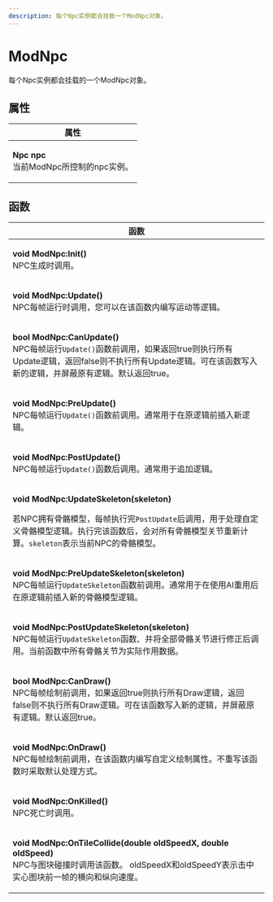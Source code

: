 ```yaml
---
description: 每个Npc实例都会挂载一个ModNpc对象。
---
```


# ModNpc

每个Npc实例都会挂载的一个ModNpc对象。

## 属性

| 属性                                                    |
| ----------------------------------------------------- |
| <p><strong>Npc npc</strong><br>当前ModNpc所控制的npc实例。</p> |

## 函数

| 函数                                                                                                                                                                                    |
| ------------------------------------------------------------------------------------------------------------------------------------------------------------------------------------- |
| <p><strong>void ModNpc:Init()</strong><br>NPC生成时调用。</p>                                                                                                                               |
| <p><strong>void ModNpc:Update()</strong><br>NPC每帧运行时调用，您可以在该函数内编写运动等逻辑。</p>                                                                                                           |
| <p><strong>bool ModNpc:CanUpdate()</strong><br>NPC每帧运行<code>Update()</code>函数前调用，如果返回true则执行所有Update逻辑，返回false则不执行所有Update逻辑。可在该函数写入新的逻辑，并屏蔽原有逻辑。默认返回true。</p>                        |
| <p><strong>void ModNpc:PreUpdate()</strong><br>NPC每帧运行<code>Update()</code>函数前调用。通常用于在原逻辑前插入新逻辑。</p>                                                                                  |
| <p><strong>void ModNpc:PostUpdate()</strong><br>NPC每帧运行<code>Update()</code>函数后调用。通常用于追加逻辑。</p>                                                                                       |
| <p><strong>void ModNpc:UpdateSkeleton(skeleton)</strong></p><p>若NPC拥有骨骼模型，每帧执行完<code>PostUpdate</code>后调用，用于处理自定义骨骼模型逻辑。执行完该函数后，会对所有骨骼模型关节重新计算。<code>skeleton</code>表示当前NPC的骨骼模型。</p> |
| <p><strong>void ModNpc:PreUpdateSkeleton(skeleton)</strong><br>NPC每帧运行<code>UpdateSkeleton</code>函数前调用。通常用于在使用AI重用后在原逻辑前插入新的骨骼模型逻辑。</p>                                               |
| <p><strong>void ModNpc:PostUpdateSkeleton(skeleton)</strong><br>NPC每帧运行<code>UpdateSkeleton</code>函数、并将全部骨骼关节进行修正后调用。当前函数中所有骨骼关节为实际作用数据。</p>                                          |
| <p><strong>bool ModNpc:CanDraw()</strong><br>NPC每帧绘制前调用，如果返回true则执行所有Draw逻辑，返回false则不执行所有Draw逻辑。可在该函数写入新的逻辑，并屏蔽原有逻辑。默认返回true。</p>                                                     |
| <p><strong>void ModNpc:OnDraw()</strong><br>NPC每帧绘制前调用，在该函数内编写自定义绘制属性。不重写该函数时采取默认处理方式。</p>                                                                                            |
| <p><strong>void ModNpc:OnKilled()</strong><br>NPC死亡时调用。</p>                                                                                                                           |
| <p><strong>void ModNpc:OnTileCollide(double oldSpeedX, double oldSpeed)</strong><br>NPC与图块碰撞时调用该函数。 oldSpeedX和oldSpeedY表示击中实心图块前一帧的横向和纵向速度。</p>                                       |

